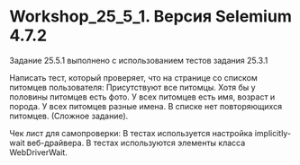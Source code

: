 # Workshop_25_5_1. Версия Selemium 4.7.2
Задание 25.5.1 выполнено с использованием тестов задания 25.3.1

Написать тест, который проверяет, что на странице со списком питомцев пользователя:
Присутствуют все питомцы.
Хотя бы у половины питомцев есть фото.
У всех питомцев есть имя, возраст и порода.
У всех питомцев разные имена.
В списке нет повторяющихся питомцев. (Сложное задание).

Чек лист для самопроверки:
 В тестах используется настройка implicitly-wait веб-драйвера.
 В тестах используются элементы класса WebDriverWait.
